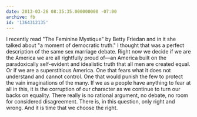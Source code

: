 ```yaml
---
date: 2013-03-26 08:35:35.000000000 -07:00
archive: fb
id: '1364312135'
---
```


I recently read "The Feminine Mystique" by Betty Friedan and in it she talked about "a moment of democratic truth." I thought that was a perfect description of the same sex marriage debate. Right now we decide if we are the America we are all rightfully proud of—an America built on the paradoxically self-evident and idealistic truth that all men are created equal. Or if we are a superstitious America. One that fears what it does not understand and cannot control. One that would punish the few to protect the vain imaginations of the many. If we as a people have anything to fear at all in this, it is the corruption of our character as we continue to turn our backs on equality. There really is no rational argument, no debate, no room for considered disagreement. There is, in this question, only right and wrong. And it is time that we choose the right.
